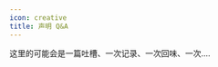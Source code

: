 ```yaml
---
icon: creative
title: 声明 Q&A                                                                                                                    
---
```


这里的可能会是一篇吐槽、一次记录、一次回味、一次....
